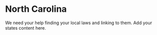 # North Carolina

We need your help finding your local laws and linking to them. Add your states content here.